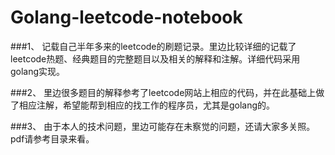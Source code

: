 # Golang-leetcode-notebook

###1、 记载自己半年多来的leetcode的刷题记录。里边比较详细的记载了leetcode热题、经典题目的完整题目以及相关的解释和注解。详细代码采用golang实现。

###2、 里边很多题目的解释参考了leetcode网站上相应的代码，并在此基础上做了相应注解，希望能帮到相应的找工作的程序员，尤其是golang的。

###3、 由于本人的技术问题，里边可能存在未察觉的问题，还请大家多关照。pdf请参考目录来看。

